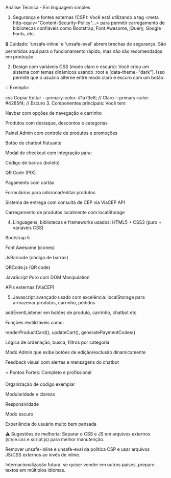  Análise Técnica - Em linguagem simples
1. Segurança e fontes externas (CSP):
Você está utilizando a tag <meta http-equiv="Content-Security-Policy"...> para permitir carregamento de bibliotecas confiáveis como Bootstrap, Font Awesome, jQuery, Google Fonts, etc.

🔒 Cuidado: 'unsafe-inline' e 'unsafe-eval' abrem brechas de segurança. São permitidos aqui para o funcionamento rápido, mas não são recomendados em produção.

2. Design com variáveis CSS (modo claro e escuro):
Você criou um sistema com temas dinâmicos usando :root e [data-theme="dark"]. Isso permite que o usuário alterne entre modo claro e escuro com um botão.

💡 Exemplo:

css
Copiar
Editar
--primary-color: #1a73e8; // Claro
--primary-color: #4285f4; // Escuro
3. Componentes principais:
Você tem:

Navbar com opções de navegação e carrinho

Produtos com destaque, descontos e categorias

Painel Admin com controle de produtos e promoções

Botão de chatbot flutuante

Modal de checkout com integração para:

Código de barras (boleto)

QR Code (PIX)

Pagamento com cartão

Formulários para adicionar/editar produtos

Sistema de entrega com consulta de CEP via ViaCEP API

Carregamento de produtos localmente com localStorage

4. Linguagens, bibliotecas e frameworks usados:
HTML5 + CSS3 (puro + variáveis CSS)

Bootstrap 5

Font Awesome (ícones)

JsBarcode (código de barras)

QRCode.js (QR code)

JavaScript Puro com DOM Manipulation

APIs externas (ViaCEP)

5. Javascript avançado usado com excelência:
localStorage para armazenar produtos, carrinho, pedidos

addEventListener em botões de produto, carrinho, chatbot etc

Funções reutilizáveis como:

renderProductCard(), updateCart(), generatePaymentCodes()

Lógica de ordenação, busca, filtros por categoria

Modo Admin que exibe botões de edição/exclusão dinamicamente

Feedback visual com alertas e mensagens do chatbot

⭐️ Pontos Fortes:
Completo e profissional

Organização de código exemplar

Modularidade e clareza

Responsividade

Modo escuro

Experiência do usuário muito bem pensada

⚠️ Sugestões de melhoria:
Separar o CSS e JS em arquivos externos (style.css e script.js) para melhor manutenção.

Remover unsafe-inline e unsafe-eval da política CSP e usar arquivos JS/CSS externos ao invés de inline.

Internacionalização futura: se quiser vender em outros países, prepare textos em múltiplos idiomas.

